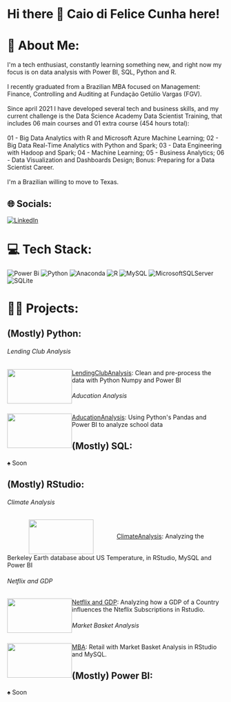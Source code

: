 # Hi there 👋 Caio di Felice Cunha here!

# 💫 About Me:
I'm a tech enthusiast, constantly learning something new, and right now my focus is on data analysis with Power BI, SQL, Python and R.<br><br>I recently graduated from a Brazilian MBA focused on Management: Finance, Controlling and Auditing at Fundação Getúlio Vargas (FGV).<br><br>Since april 2021 I have developed several tech and business skills, and my current challenge is the Data Science Academy Data Scientist Training, that includes 06 main courses and 01 extra course (454 hours total): <br><br>01 - Big Data Analytics with R and Microsoft Azure Machine Learning; 02 - Big Data Real-Time Analytics with Python and Spark; 03 - Data Engineering with Hadoop and Spark; 04 - Machine Learning; 05 - Business Analytics; 06 - Data Visualization and Dashboards Design; Bonus: Preparing for a Data Scientist Career.<br><br>I'm a Brazilian willing to move to Texas.


## 🌐 Socials:
[![LinkedIn](https://img.shields.io/badge/LinkedIn-%230077B5.svg?logo=linkedin&logoColor=white)](https://linkedin.com/in/caio-felicio-cunha) 

# 💻 Tech Stack:
![Power Bi](https://img.shields.io/badge/power_bi-F2C811?style=for-the-badge&logo=powerbi&logoColor=black) ![Python](https://img.shields.io/badge/python-3670A0?style=for-the-badge&logo=python&logoColor=ffdd54) ![Anaconda](https://img.shields.io/badge/Anaconda-%2344A833.svg?style=for-the-badge&logo=anaconda&logoColor=white) ![R](https://img.shields.io/badge/r-%23276DC3.svg?style=for-the-badge&logo=r&logoColor=white) ![MySQL](https://img.shields.io/badge/mysql-%2300f.svg?style=for-the-badge&logo=mysql&logoColor=white) ![MicrosoftSQLServer](https://img.shields.io/badge/Microsoft%20SQL%20Sever-CC2927?style=for-the-badge&logo=microsoft%20sql%20server&logoColor=white) ![SQLite](https://img.shields.io/badge/sqlite-%2307405e.svg?style=for-the-badge&logo=sqlite&logoColor=white) 

# :scientist: Projects:
## (Mostly) Python:
###### Lending Club Analysis
<img src=https://user-images.githubusercontent.com/111542025/226976602-38713a08-415e-4527-b4c3-a02a7d784c47.png width="150" height="80" style="float:left"> [LendingClubAnalysis](https://github.com/Caio-Felice-Cunha/LendingClubAnalysis): Clean and pre-process the data with Python Numpy and Power BI

###### Aducation Analysis
<img src=https://user-images.githubusercontent.com/111542025/227364082-d1c31dfe-d467-466f-81a5-34aa085eb175.jpg width="150" height="80" style="float:left"> [AducationAnalysis](https://github.com/Caio-Felice-Cunha/AducationAnalysis): Using Python's Pandas and Power BI to analyze school data

## (Mostly) SQL:
&spades; Soon

## (Mostly) RStudio:
###### Climate Analysis
<img src=https://user-images.githubusercontent.com/111542025/226117187-1690642a-bceb-42d4-8a12-3b0bda074cbd.png width="150" height="80" style="vertical-align:middle;margin:0px 50px"> [ClimateAnalysis](https://github.com/Caio-Felice-Cunha/ClimateAnalysis): Analyzing the Berkeley Earth database about US Temperature, in RStudio, MySQL and Power BI

###### Netflix and GDP
<img src=https://user-images.githubusercontent.com/111542025/226118013-93dc490e-ff12-4085-a454-7a15b8ab774b.png width="150" height="80" style="float:left"> [Netflix and GDP](https://github.com/Caio-Felice-Cunha/Netflix-GDP): Analyzing how a GDP of a Country influences the Nteflix Subscriptions in Rstudio. 

###### Market Basket Analysis
<img src=https://user-images.githubusercontent.com/111542025/226118542-f536315b-e479-42be-a613-a846c044e1bb.jpeg width="150" height="80" style="float:left"> [MBA](https://github.com/Caio-Felice-Cunha/MarketBasketAnalysis): Retail with Market Basket Analysis in RStudio and MySQL. 


## (Mostly) Power BI:
&spades; Soon





